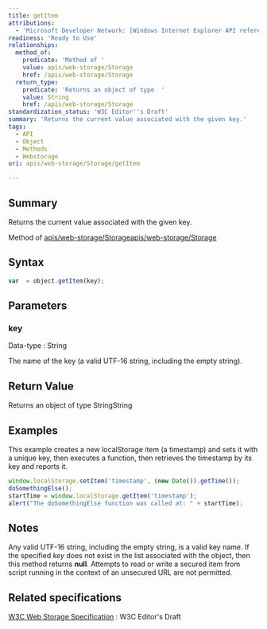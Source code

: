 ```yaml
---
title: getItem
attributions:
  - 'Microsoft Developer Network: [Windows Internet Explorer API reference Article](http://msdn.microsoft.com/en-us/library/ie/hh828809%28v=vs.85%29.aspx)'
readiness: 'Ready to Use'
relationships:
  method_of:
    predicate: 'Method of '
    value: apis/web-storage/Storage
    href: /apis/web-storage/Storage
  return_type:
    predicate: 'Returns an object of type  '
    value: String
    href: /apis/web-storage/Storage
standardization_status: 'W3C Editor''s Draft'
summary: 'Returns the current value associated with the given key.'
tags:
  - API
  - Object
  - Methods
  - Webstorage
uri: apis/web-storage/Storage/getItem

---
```

## <span>Summary</span>

Returns the current value associated with the given key.

Method of [apis/web-storage/Storage](/apis/web-storage/Storage)[apis/web-storage/Storage](/apis/web-storage/Storage)

## <span>Syntax</span>

``` js
var  = object.getItem(key);
```

## <span>Parameters</span>

### <span>key</span>

 Data-type
:   String

 The name of the key (a valid UTF-16 string, including the empty string).

## <span>Return Value</span>

Returns an object of type StringString

## <span>Examples</span>

This example creates a new localStorage item (a timestamp) and sets it with a unique key, then executes a function, then retrieves the timestamp by its key and reports it.

``` js
window.localStorage.setItem('timestamp', (new Date()).getTime());
doSomethingElse();
startTime = window.localStorage.getItem('timestamp');
alert("The doSomethingElse function was called at: " + startTime);
```

## <span>Notes</span>

Any valid UTF-16 string, including the empty string, is a valid key name. If the specified *key* does not exist in the list associated with the object, then this method returns **null**. Attempts to read or write a secured item from script running in the context of an unsecured URL are not permitted.

## <span>Related specifications</span>

[W3C Web Storage Specification](http://dev.w3.org/html5/webstorage)
:   W3C Editor's Draft
